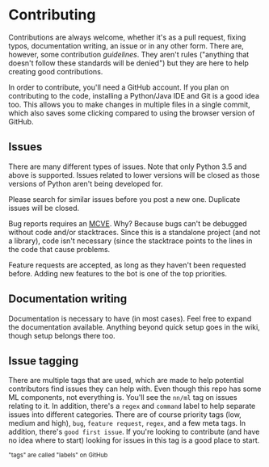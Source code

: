 # Contributing

Contributions are always welcome, whether it's as a pull request, fixing typos, documentation writing, an issue or in any other form. There are, however, some contribution *guidelines*. They aren't rules ("anything that doesn't follow these standards will be denied") but they are here to help creating good contributions.

In order to contribute, you'll need a GitHub account. If you plan on contributing to the code, installing a Python/Java IDE and Git is a good idea too. This allows you to make changes in multiple files in a single commit, which also saves some clicking compared to using the browser version of GitHub.

## Issues

There are many different types of issues. Note that only Python 3.5 and above is supported. Issues related to lower versions will be closed as those versions of Python aren't being developed for. 

Please search for similar issues before you post a new one. Duplicate issues will be closed.

Bug reports requires an [MCVE](https://stackoverflow.com/help/mcve). Why? Because bugs can't be debugged without code and/or stacktraces. Since this is a standalone project (and not a library), code isn't necessary (since the stacktrace points to the lines in the code that cause problems.

Feature requests are accepted, as long as they haven't been requested before. Adding new features to the bot is one of the top priorities.

## Documentation writing

Documentation is necessary to have (in most cases). Feel free to expand the documentation available. Anything beyond quick setup goes in the wiki, though setup belongs there too. 

## Issue tagging

There are multiple tags that are used, which are made to help potential contributors find issues they can help with. Even though this repo has some ML components, not everything is. You'll see the `nn/ml` tag on issues relating to it. In addition, there's a `regex` and `command` label to help separate issues into different categories. There are of course priority tags (low, medium and high), `bug`, `feature request`, `regex`, and a few meta tags. In addition, there's `good first issue`. If you're looking to contribute (and have no idea where to start) looking for issues in this tag is a good place to start.

<sub>"tags" are called "labels" on GitHub</sub>
